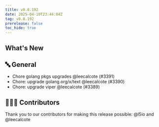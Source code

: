 ```yaml
---
title: v0.8.192
date: 2025-04-10T23:44:04Z
tag: v0.8.192
prerelease: false
toc_hide: true
---
```


## What's New
## 🔤 General
- Chore golang pkgs upgrades @leecalcote (#3391)
- Chore: upgrade golang.org/x/text @leecalcote (#3390)
- Chore: upgrade viper @leecalcote (#3389)

## 👨🏽‍💻 Contributors

Thank you to our contributors for making this release possible:
@l5io and @leecalcote

